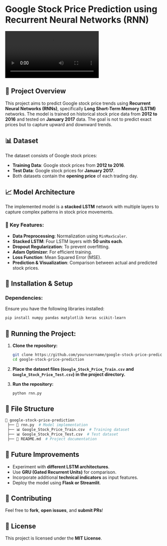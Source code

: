 # Google Stock Price Prediction using Recurrent Neural Networks (RNN)

![Stock Prediction](assets/stock_market.mov)

## 📌 Project Overview
This project aims to predict Google stock price trends using **Recurrent Neural Networks (RNNs)**, specifically **Long Short-Term Memory (LSTM)** networks. The model is trained on historical stock price data from **2012 to 2016** and tested on **January 2017** data. The goal is not to predict exact prices but to capture upward and downward trends.

## 📊 Dataset
The dataset consists of Google stock prices:
- **Training Data**: Google stock prices from **2012 to 2016**.
- **Test Data**: Google stock prices for **January 2017**.
- Both datasets contain the **opening price** of each trading day.

## 📈 Model Architecture
The implemented model is a **stacked LSTM** network with multiple layers to capture complex patterns in stock price movements.

### 🔹 Key Features:
- **Data Preprocessing**: Normalization using `MinMaxScaler`.
- **Stacked LSTM**: Four LSTM layers with **50 units each**.
- **Dropout Regularization**: To prevent overfitting.
- **Adam Optimizer**: For efficient training.
- **Loss Function**: Mean Squared Error (MSE).
- **Prediction & Visualization**: Comparison between actual and predicted stock prices.

## 🔧 Installation & Setup
### Dependencies:
Ensure you have the following libraries installed:
```bash
pip install numpy pandas matplotlib keras scikit-learn
```

## 🔧 Running the Project:
1. **Clone the repository:**
   ```bash
   git clone https://github.com/yourusername/google-stock-price-prediction.git
   cd google-stock-price-prediction
   ```
2. **Place the dataset files (`Google_Stock_Price_Train.csv` and `Google_Stock_Price_Test.csv`) in the project directory.**   

3. **Run the repository:**
   ```bash
   python rnn.py
   ```

## 📜 File Structure

```bash
📂 google-stock-price-prediction
 ├── 📄 rnn.py  # Model implementation
 ├── 📊 Google_Stock_Price_Train.csv  # Training dataset
 ├── 📊 Google_Stock_Price_Test.csv  # Test dataset
 ├── 📄 README.md  # Project documentation
```

## 🚀 Future Improvements
- Experiment with **different LSTM architectures**.
- Use **GRU (Gated Recurrent Units)** for comparison.
- Incorporate additional **technical indicators** as input features.
- Deploy the model using **Flask or Streamlit**.

## 🤝 Contributing
Feel free to **fork**, **open issues**, and **submit PRs**!

## 📜 License
This project is licensed under the **MIT License**.


